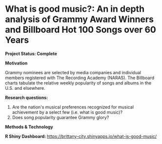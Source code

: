<b><h1>What is good music?: An in depth analysis of Grammy Award Winners and Billboard Hot 100 Songs over 60 Years</b></h1>
<b>Project Status: Complete</b>

<b>Motivation</b> 

Grammy nominees are selected by media companies and individual members registered with The Recording Academy (NARAS). The Billboard charts tabulate the relative weekly popularity of songs and albums in the U.S. and elsewhere. 

<b>Research questions: </b>
  1. Are the nation's musical preferences recognized for musical achievement by a select few (i.e. what is good music)? 
  2. Does song popularity guarantee Grammy glory?
  
<b>Methods & Technology</b>

  
 <b>R Shiny Dashboard: </b> https://brittany-city.shinyapps.io/what-is-good-music/
